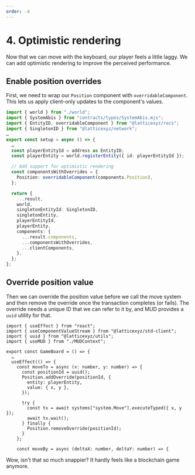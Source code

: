```yaml
---
order: -4
---
```


# 4. Optimistic rendering

Now that we can move with the keyboard, our player feels a little laggy. We can add optimistic rendering to improve the perceived performance.

## Enable position overrides

First, we need to wrap our `Position` component with `overridableComponent`. This lets us apply client-only updates to the component's values.

```ts !#3,11-14,25 packages/client/src/mud/setup.ts
import { world } from "./world";
import { SystemAbis } from "contracts/types/SystemAbis.mjs";
import { EntityID, overridableComponent } from "@latticexyz/recs";
import { SingletonID } from "@latticexyz/network";
…
export const setup = async () => {
  …
  const playerEntityId = address as EntityID;
  const playerEntity = world.registerEntity({ id: playerEntityId });

  // Add support for optimistic rendering
  const componentsWithOverrides = {
    Position: overridableComponent(components.Position),
  };

  return {
    ...result,
    world,
    singletonEntityId: SingletonID,
    singletonEntity,
    playerEntityId,
    playerEntity,
    components: {
      ...result.components,
      ...componentsWithOverrides,
      ...clientComponents,
    },
  };
};
```

## Override position value

Then we can override the position value before we call the move system and then remove the override once the transaction completes (or fails). The override needs a unique ID that we can refer to it by, and MUD provides a `uuid` utility for that.

```tsx !#3,10-21 packages/client/src/GameBoard.tsx
import { useEffect } from "react";
import { useComponentValueStream } from "@latticexyz/std-client";
import { uuid } from "@latticexyz/utils";
import { useMUD } from "./MUDContext";

export const GameBoard = () => {
  …
  useEffect(() => {
    const moveTo = async (x: number, y: number) => {
      const positionId = uuid();
      Position.addOverride(positionId, {
        entity: playerEntity,
        value: { x, y },
      });

      try {
        const tx = await systems["system.Move"].executeTyped({ x, y });
        await tx.wait();
      } finally {
        Position.removeOverride(positionId);
      }
    };

    const moveBy = async (deltaX: number, deltaY: number) => {
```

Wow, isn't that so much snappier? It hardly feels like a blockchain game anymore.
